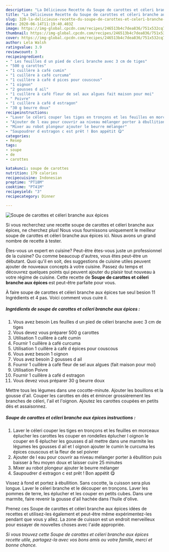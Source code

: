```yaml
---
description: "La Délicieuse Recette du Soupe de carottes et céleri branche aux épices"
title: "La Délicieuse Recette du Soupe de carottes et céleri branche aux épices"
slug: 320-la-delicieuse-recette-du-soupe-de-carottes-et-celeri-branche-aux-epices
date: 2020-06-14T11:19:40.403Z
image: https://img-global.cpcdn.com/recipes/246513b4c7dea836/751x532cq70/soupe-de-carottes-et-celeri-branche-aux-epices-photo-principale-de-la-recette.jpg
thumbnail: https://img-global.cpcdn.com/recipes/246513b4c7dea836/751x532cq70/soupe-de-carottes-et-celeri-branche-aux-epices-photo-principale-de-la-recette.jpg
cover: https://img-global.cpcdn.com/recipes/246513b4c7dea836/751x532cq70/soupe-de-carottes-et-celeri-branche-aux-epices-photo-principale-de-la-recette.jpg
author: Lela Walsh
ratingvalue: 3.9
reviewcount: 3
recipeingredient:
- " Les feuilles d un pied de cleri branche avec 3 cm de tiges"
- "500 g carottes"
- "1 cuillère à café cumin"
- "1 cuillère à café curcuma"
- "1 cuillère à café d pices pour couscous"
- "1 oignon"
- "2 gousses d ail"
- "1 cuillère à café fleur de sel aux algues fait maison pour moi"
- " Poivre"
- "1 cuillère à café d estragon"
- "30 g beurre doux"
recipeinstructions:
- "Laver le céleri couper les tiges en tronçons et les feuilles en morceaux éplucher les carottes les couper en rondelles éplucher l oignon le couper en 6 éplucher les gousses d ail mettre dans une marmite les légumes les gousses d ail et l oignon ajouter le cumin le curcuma les épices couscous et la fleur de sel poivrer"
- "Ajouter de l eau pour couvrir aa niveau mélanger porter à ébullition puis baisser à feu moyen doux et laisser cuire 25 minutes"
- "Mixer au robot plongeur ajouter le beurre mélanger"
- "Saupoudrer d estragon c est prêt ! Bon appétit 😋"
categories:
- Resep
tags:
- soupe
- de
- carottes

katakunci: soupe de carottes 
nutrition: 179 calories
recipecuisine: Indonesian
preptime: "PT18M"
cooktime: "PT41M"
recipeyield: "3"
recipecategory: Dinner

---
```



![Soupe de carottes et céleri branche aux épices](https://img-global.cpcdn.com/recipes/246513b4c7dea836/751x532cq70/soupe-de-carottes-et-celeri-branche-aux-epices-photo-principale-de-la-recette.jpg)

Si vous recherchez une recette soupe de carottes et céleri branche aux épices, ne cherchez plus! Nous vous fournissons uniquement le meilleur soupe de carottes et céleri branche aux épices ici. Nous avons un grand nombre de recette à tester.

Êtes-vous un expert en cuisine? Peut-être êtes-vous juste un professionnel de la cuisine? Ou comme beaucoup d'autres, vous êtes peut-être un débutant. Quoi qu'il en soit, des suggestions de cuisine utiles peuvent ajouter de nouveaux concepts à votre cuisine. Passez du temps et découvrez quelques points qui peuvent ajouter du plaisir tout nouveau à votre régime de cuisine. Cette recette de <strong> Soupe de carottes et céleri branche aux épices </strong> est peut-être parfaite pour vous.

<!--inarticleads1-->

À faire soupe de carottes et céleri branche aux épices tue seul besion 11 Ingrédients et 4 pas. Voici comment vous cuire il.

##### Ingrédients de soupe de carottes et céleri branche aux épices :

1. Vous avez besoin  Les feuilles d un pied de céleri branche avec 3 cm de tiges
1. Vous devez vous préparer 500 g carottes
1. Utilisation 1 cuillère à café cumin
1. Fournir 1 cuillère à café curcuma
1. Utilisation 1 cuillère à café d épices pour couscous
1. Vous avez besoin 1 oignon
1. Vous avez besoin 2 gousses d ail
1. Fournir 1 cuillère à café fleur de sel aux algues (fait maison pour moi)
1. Utilisation  Poivre
1. Fournir 1 cuillère à café d estragon
1. Vous devez vous préparer 30 g beurre doux


Mettre tous les légumes dans une cocotte-minute. Ajouter les bouillons et la gousse d&#39;ail. Couper les carottes en dés et émincer grossièrement les branches de céleri, l&#39;ail et l&#39;oignon. Ajoutez les carottes coupées en petits dés et assaisonnez. 

<!--inarticleads2-->

##### Soupe de carottes et céleri branche aux épices instructions :

1. Laver le céleri couper les tiges en tronçons et les feuilles en morceaux éplucher les carottes les couper en rondelles éplucher l oignon le couper en 6 éplucher les gousses d ail mettre dans une marmite les légumes les gousses d ail et l oignon ajouter le cumin le curcuma les épices couscous et la fleur de sel poivrer
1. Ajouter de l eau pour couvrir aa niveau mélanger porter à ébullition puis baisser à feu moyen doux et laisser cuire 25 minutes
1. Mixer au robot plongeur ajouter le beurre mélanger
1. Saupoudrer d estragon c est prêt ! Bon appétit 😋


Vissez à fond et portez à ébullition. Sans cocotte, la cuisson sera plus longue. Laver le céleri branche et le découper en tronçons. Laver les pommes de terre, les éplucher et les couper en petits cubes. Dans une marmite, faire revenir la gousse d&#39;ail hachée dans l&#39;huile d&#39;olive. 

<!--inarticleads1-->

<p>
Prenez ces Soupe de carottes et céleri branche aux épices idées de recettes et utilisez-les également et peut-être même expérimentez-les pendant que vous y allez. La zone de cuisson est un endroit merveilleux pour essayer de nouvelles choses avec l'aide appropriée.
</p>

<p>
<i>Si vous trouvez cette Soupe de carottes et céleri branche aux épices recette utile, partagez-la avec vos bons amis ou votre famille, merci et bonne chance.</i>
</p>
